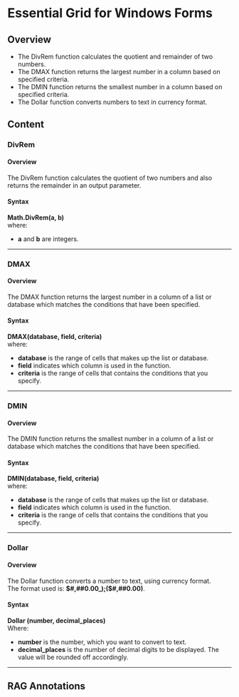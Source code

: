 <!--
source: image
domain: syncfusion-sdk
task: pdf-ocr-to-markdown
language: en (keep original; do not translate)
source_filename: page_281.jpeg
document_name: grid
page_number: 281
page_id: grid#page_281
product: Syncfusion Winforms
version: 11.4.0.26
timestamp: 2025-08-09T06:07:29Z
fidelity: lossless
-->

# Essential Grid for Windows Forms

## Overview
- The DivRem function calculates the quotient and remainder of two numbers.
- The DMAX function returns the largest number in a column based on specified criteria.
- The DMIN function returns the smallest number in a column based on specified criteria.
- The Dollar function converts numbers to text in currency format.

## Content

### DivRem

#### Overview
The DivRem function calculates the quotient of two numbers and also returns the remainder in an output parameter.

#### Syntax
**Math.DivRem(a, b)**  
where:  
- **a** and **b** are integers.

---

### DMAX

#### Overview
The DMAX function returns the largest number in a column of a list or database which matches the conditions that have been specified.

#### Syntax
**DMAX(database, field, criteria)**  
where:  
- **database** is the range of cells that makes up the list or database.
- **field** indicates which column is used in the function.
- **criteria** is the range of cells that contains the conditions that you specify.

---

### DMIN

#### Overview
The DMIN function returns the smallest number in a column of a list or database which matches the conditions that have been specified.

#### Syntax
**DMIN(database, field, criteria)**  
where:  
- **database** is the range of cells that makes up the list or database.
- **field** indicates which column is used in the function.
- **criteria** is the range of cells that contains the conditions that you specify.

---

### Dollar

#### Overview
The Dollar function converts a number to text, using currency format.  
The format used is: **$#,##0.00_);($#,##0.00)**.

#### Syntax
**Dollar (number, decimal_places)**  
Where:  
- **number** is the number, which you want to convert to text.
- **decimal_places** is the number of decimal digits to be displayed. The value will be rounded off accordingly.

---

## RAG Annotations

<!-- tags: [syncfusion, winforms, grid, divrem, dmax, dmin, dollar, function, math, criteria, database, decimal places] keywords: [quotient, remainder, largest number, smallest number, currency format, number conversion, integer, field, range of cells] -->